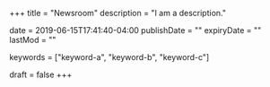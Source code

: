 +++
title = "Newsroom"
description = "I am a description."

date = 2019-06-15T17:41:40-04:00
publishDate = ""
expiryDate = ""
lastMod = ""

keywords = ["keyword-a", "keyword-b", "keyword-c"]

draft = false
+++
